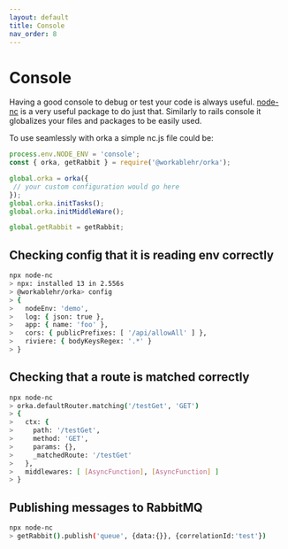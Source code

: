 ```yaml
---
layout: default
title: Console
nav_order: 8
---
```


# Console

Having a good console to debug or test your code is always useful.
[node-nc](https://www.npmjs.com/package/node-nc) is a very useful package to do just that.
Similarly to rails console it globalizes your files and packages to be easily used.

To use seamlessly with orka a simple nc.js file could be:

```js
process.env.NODE_ENV = 'console';
const { orka, getRabbit } = require('@workablehr/orka');

global.orka = orka({
 // your custom configuration would go here
});
global.orka.initTasks();
global.orka.initMiddleWare();

global.getRabbit = getRabbit;
```

## Checking config that it is reading env correctly

```sh
npx node-nc
> npx: installed 13 in 2.556s
> @workablehr/orka> config
> {
>   nodeEnv: 'demo',
>   log: { json: true },
>   app: { name: 'foo' },
>   cors: { publicPrefixes: [ '/api/allowAll' ] },
>   riviere: { bodyKeysRegex: '.*' }
> }
```

## Checking that a route is matched correctly

```sh
npx node-nc
> orka.defaultRouter.matching('/testGet', 'GET')
> {
>   ctx: {
>     path: '/testGet',
>     method: 'GET',
>     params: {},
>     _matchedRoute: '/testGet'
>   },
>   middlewares: [ [AsyncFunction], [AsyncFunction] ]
> }
```

## Publishing messages to RabbitMQ

```sh
npx node-nc
> getRabbit().publish('queue', {data:{}}, {correlationId:'test'})
```
